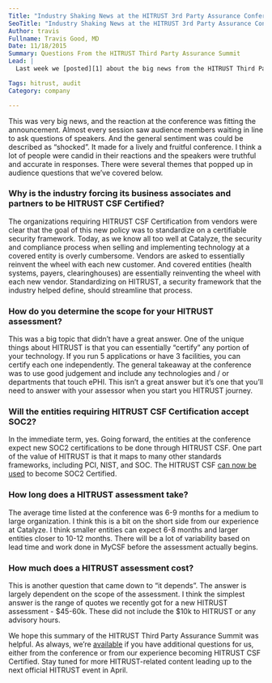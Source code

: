 ```yaml
---
Title: "Industry Shaking News at the HITRUST 3rd Party Assurance Conference"
SeoTitle: "Industry Shaking News at the HITRUST 3rd Party Assurance Conference"
Author: travis
Fullname: Travis Good, MD
Date: 11/18/2015
Summary: Questions From the HITRUST Third Party Assurance Summit
Lead: |
  Last week we [posted][1] about the big news from the HITRUST Third Party Assurance Summit, namely that several huge organizations including United Healthcare, Humana, and Anthem, are requiring all business associates and partners to become HITRUST CSF Certified. Existing vendors will have contracts negotiated to come in line with this new requirement. In addition to the group of large payers requiring HITRUST CSF Certification, ten pediatric hospitals are also sending letters to all business associates and partners that they strongly encourage them to become HITRUST CSF Certified.

Tags: hitrust, audit
Category: company

---
```

This was very big news, and the reaction at the conference was fitting the announcement. Almost every session saw audience members waiting in line to ask questions of speakers. And the general sentiment was could be described as “shocked”. It made for a lively and fruitful conference. I think a lot of people were candid in their reactions and the speakers were truthful and accurate in responses. There were several themes that popped up in audience questions that we’ve covered below.

### Why is the industry forcing its business associates and partners to be HITRUST CSF Certified?

The organizations requiring HITRUST CSF Certification from vendors were clear that the goal of this new policy was to standardize on a certifiable security framework. Today, as we know all too well at Catalyze, the security and compliance process when selling and implementing technology at a covered entity is overly cumbersome. Vendors are asked to essentially reinvent the wheel with each new customer. And covered entities (health systems, payers, clearinghouses) are essentially reinventing the wheel with each new vendor. Standardizing on HITRUST, a security framework that the industry helped define, should streamline that process.

### How do you determine the scope for your HITRUST assessment?

This was a big topic that didn’t have a great answer. One of the unique things about HITRUST is that you can essentially “certify” any portion of your technology. If you run 5 applications or have 3 facilities, you can certify each one independently. The general takeaway at the conference was to use good judgement and include any technologies and / or departments that touch ePHI. This isn’t a great answer but it’s one that you’ll need to answer with your assessor when you start you HITRUST journey.

### Will the entities requiring HITRUST CSF Certification accept SOC2?

In the immediate term, yes. Going forward, the entities at the conference expect new SOC2 certifications to be done through HITRUST CSF. One part of the value of HITRUST is that it maps to many other standards frameworks, including PCI, NIST, and SOC. The HITRUST CSF [can now be used][2] to become SOC2 Certified.

### How long does a HITRUST assessment take?

The average time listed at the conference was 6-9 months for a medium to large organization. I think this is a bit on the short side from our experience at Catalyze. I think smaller entities can expect 6-8 months and larger entities closer to 10-12 months. There will be a lot of variability based on lead time and work done in MyCSF before the assessment actually begins.

### How much does a HITRUST assessment cost?

This is another question that came down to “it depends”. The answer is largely dependent on the scope of the assessment. I think the simplest answer is the range of quotes we recently got for a new HITRUST assessment - $45-60k. These did not include the $10k to HITRUST or any advisory hours.

We hope this summary of the HITRUST Third Party Assurance Summit was helpful. As always, we’re [available][3] if you have additional questions for us, either from the conference or from our experience becoming HITRUST CSF Certified. Stay tuned for more HITRUST-related content leading up to the next official HITRUST event in April.

[1]: https://catalyze.io/blog/hitrust-will-be-a-core-requirement-to-do-business-with-healthcare-enterprises
[2]: https://hitrustalliance.net/soc2/
[3]: mailto:hello@catalyze.io

